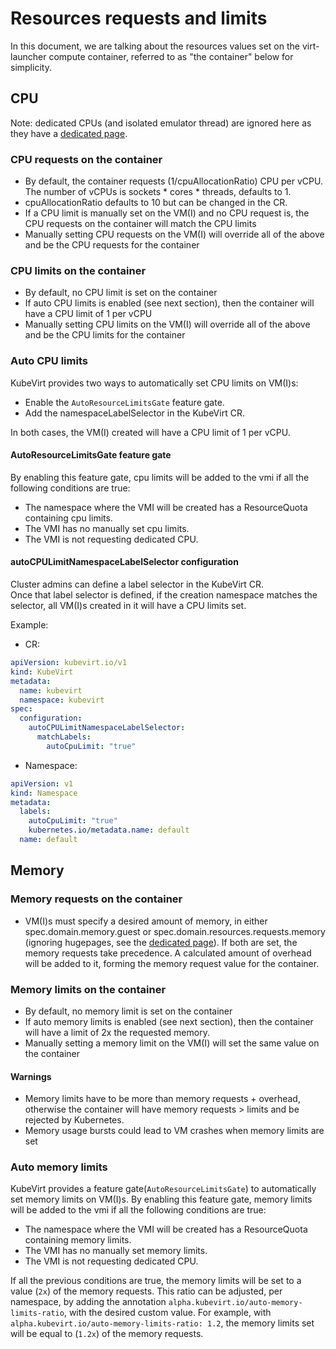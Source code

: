 # Resources requests and limits

In this document, we are talking about the resources values set on the virt-launcher compute container, referred to as "the container" below for simplicity.

## CPU

Note: dedicated CPUs (and isolated emulator thread) are ignored here as they have a [dedicated page](../compute/dedicated_cpu_resources.md).

### CPU requests on the container
- By default, the container requests (1/cpuAllocationRatio) CPU per vCPU. The number of vCPUs is sockets * cores * threads, defaults to 1.
- cpuAllocationRatio defaults to 10 but can be changed in the CR.
- If a CPU limit is manually set on the VM(I) and no CPU request is, the CPU requests on the container will match the CPU limits
- Manually setting CPU requests on the VM(I) will override all of the above and be the CPU requests for the container

### CPU limits on the container
- By default, no CPU limit is set on the container
- If auto CPU limits is enabled (see next section), then the container will have a CPU limit of 1 per vCPU
- Manually setting CPU limits on the VM(I) will override all of the above and be the CPU limits for the container

### Auto CPU limits
KubeVirt provides two ways to automatically set CPU limits on VM(I)s:

- Enable the `AutoResourceLimitsGate` feature gate.
- Add the namespaceLabelSelector in the KubeVirt CR.

In both cases, the VM(I) created will have a CPU limit of 1 per vCPU.

#### AutoResourceLimitsGate feature gate
By enabling this feature gate, cpu limits will be added to the vmi if all the following conditions are true:

- The namespace where the VMI will be created has a ResourceQuota containing cpu limits.
- The VMI has no manually set cpu limits.
- The VMI is not requesting dedicated CPU.

#### autoCPULimitNamespaceLabelSelector configuration
Cluster admins can define a label selector in the KubeVirt CR.  
Once that label selector is defined, if the creation namespace matches the selector, all VM(I)s created in it will have a CPU limits set.

Example:

- CR:
```yaml
apiVersion: kubevirt.io/v1
kind: KubeVirt
metadata:
  name: kubevirt
  namespace: kubevirt
spec:
  configuration:
    autoCPULimitNamespaceLabelSelector:
      matchLabels:
        autoCpuLimit: "true"
```

- Namespace:
```yaml
apiVersion: v1
kind: Namespace
metadata:
  labels:
    autoCpuLimit: "true"
    kubernetes.io/metadata.name: default
  name: default
```

## Memory
### Memory requests on the container
- VM(I)s must specify a desired amount of memory, in either spec.domain.memory.guest or spec.domain.resources.requests.memory (ignoring hugepages, see the [dedicated page](../compute/hugepages.md)). If both are set, the memory requests take precedence. A calculated amount of overhead will be added to it, forming the memory request value for the container.

### Memory limits on the container
- By default, no memory limit is set on the container
- If auto memory limits is enabled (see next section), then the container will have a limit of 2x the requested memory.
- Manually setting a memory limit on the VM(I) will set the same value on the container

#### Warnings
- Memory limits have to be more than memory requests + overhead, otherwise the container will have memory requests > limits and be rejected by Kubernetes.
- Memory usage bursts could lead to VM crashes when memory limits are set


### Auto memory limits
KubeVirt provides a feature gate(`AutoResourceLimitsGate`) to automatically set memory limits on VM(I)s.
By enabling this feature gate, memory limits will be added to the vmi if all the following conditions are true:

- The namespace where the VMI will be created has a ResourceQuota containing memory limits.
- The VMI has no manually set memory limits.
- The VMI is not requesting dedicated CPU.

If all the previous conditions are true, the memory limits will be set to a value (`2x`) of the memory requests.
This ratio can be adjusted, per namespace, by adding the annotation `alpha.kubevirt.io/auto-memory-limits-ratio`,
with the desired custom value.
For example, with `alpha.kubevirt.io/auto-memory-limits-ratio: 1.2`, the memory limits set will be equal to (`1.2x`) of the memory requests.
